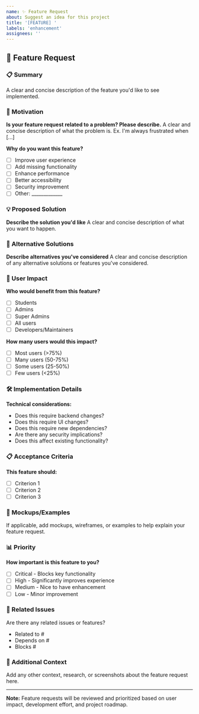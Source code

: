 ```yaml
---
name: ✨ Feature Request
about: Suggest an idea for this project
title: '[FEATURE] '
labels: 'enhancement'
assignees: ''
---
```


## 🚀 Feature Request

### 📋 Summary

A clear and concise description of the feature you'd like to see implemented.

### 🎯 Motivation

**Is your feature request related to a problem? Please describe.**
A clear and concise description of what the problem is. Ex. I'm always frustrated when [...]

**Why do you want this feature?**
- [ ] Improve user experience
- [ ] Add missing functionality  
- [ ] Enhance performance
- [ ] Better accessibility
- [ ] Security improvement
- [ ] Other: _____________

### 💡 Proposed Solution

**Describe the solution you'd like**
A clear and concise description of what you want to happen.

### 🔄 Alternative Solutions

**Describe alternatives you've considered**
A clear and concise description of any alternative solutions or features you've considered.

### 📱 User Impact

**Who would benefit from this feature?**
- [ ] Students
- [ ] Admins
- [ ] Super Admins
- [ ] All users
- [ ] Developers/Maintainers

**How many users would this impact?**
- [ ] Most users (>75%)
- [ ] Many users (50-75%)
- [ ] Some users (25-50%)
- [ ] Few users (<25%)

### 🛠️ Implementation Details

**Technical considerations:**
- Does this require backend changes?
- Does this require UI changes?
- Does this require new dependencies?
- Are there any security implications?
- Does this affect existing functionality?

### 📋 Acceptance Criteria

**This feature should:**
- [ ] Criterion 1
- [ ] Criterion 2
- [ ] Criterion 3

### 🎨 Mockups/Examples

If applicable, add mockups, wireframes, or examples to help explain your feature request.

### 📊 Priority

**How important is this feature to you?**
- [ ] Critical - Blocks key functionality
- [ ] High - Significantly improves experience
- [ ] Medium - Nice to have enhancement  
- [ ] Low - Minor improvement

### 🔗 Related Issues

Are there any related issues or features?
- Related to #
- Depends on #
- Blocks #

### 📝 Additional Context

Add any other context, research, or screenshots about the feature request here.

---

**Note:** Feature requests will be reviewed and prioritized based on user impact, development effort, and project roadmap.
